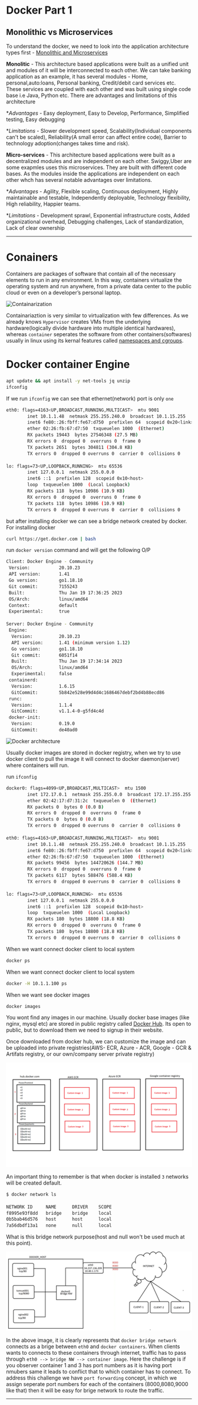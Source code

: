 # Docker Part 1
## Monolithic vs Microservices

To understand the docker, we need to look into the application architecture types first - [Monolithic and Microservices](https://www.atlassian.com/microservices/microservices-architecture/microservices-vs-monolith#:~:text=A%20monolithic%20application%20is%20built,of%20smaller%2C%20independently%20deployable%20services.)

**Monolitic** - This architecture based applications were built as a unified unit and modules of it will be interconnected to each other. We can take banking application as an example, it has several modules - Home, personal,auto:loans, Personal banking, Credit/debit card services etc. These services are coupled with each other and was built using single code base i.e Java, Python etc. There are advantages and limitations of this architecture

**Advantages* - Easy deployment, Easy to Develop, Performance, Simplified testing, Easy debugging

**Limitations* - Slower development speed, Scalability(Individual components can't be scaled), Reliability(A small error can affect entire code), Barrier to technology adoption(changes takes time and risk).

**Micro-services** - This architecture based applications were built as a decentralized modules and are independent on each other. Swiggy,Uber are some exapmles uses this microservices. They are built with different code bases. As the modules inside the applications are independent on each other whch has several notable advantages over limitations.

**Advantages* - Agility, Flexible scaling, Continuous deployment, Highly maintainable and testable, Independently deployable, Technology flexibility, High reliability, Happier teams.

**Limitations* - Development sprawl, Exponential infrastructure costs, Added organizational overhead, Debugging challenges, Lack of standardization, Lack of clear ownership

----------
# Conainers

Containers are packages of software that contain all of the necessary elements to run in any environment. In this way, containers virtualize the operating system and run anywhere, from a private data center to the public cloud or even on a developer’s personal laptop.

![Containarization](https://substackcdn.com/image/fetch/f_auto,q_auto:good,fl_progressive:steep/https%3A%2F%2Fbucketeer-e05bbc84-baa3-437e-9518-adb32be77984.s3.amazonaws.com%2Fpublic%2Fimages%2F14409324-6525-49f9-85b5-ea416d4efffb_2556x1383.jpeg)

Containariaztion is very similar to virtualization with few differences. As we already knows `Hypervisor` creates VMs from the underlying hardware(logically divide hardware into multiple identical hardwares), whereas `container` seperates the software from other containers(softwares) usually in linux using its kernal features called [namespaces and cgroups](https://jvns.ca/blog/2016/10/10/what-even-is-a-container/). 


# Docker container Engine

```bash
apt update && apt install -y net-tools jq unzip
ifconfig
```
If we run `ifconfig` we can see that ethernet(network) port is only `one` 

```bash
eth0: flags=4163<UP,BROADCAST,RUNNING,MULTICAST>  mtu 9001
        inet 10.1.1.48  netmask 255.255.240.0  broadcast 10.1.15.255
        inet6 fe80::26:fbff:fe67:d750  prefixlen 64  scopeid 0x20<link>
        ether 02:26:fb:67:d7:50  txqueuelen 1000  (Ethernet)
        RX packets 19443  bytes 27546348 (27.5 MB)
        RX errors 0  dropped 0  overruns 0  frame 0
        TX packets 2651  bytes 304811 (304.8 KB)
        TX errors 0  dropped 0 overruns 0  carrier 0  collisions 0

lo: flags=73<UP,LOOPBACK,RUNNING>  mtu 65536
        inet 127.0.0.1  netmask 255.0.0.0
        inet6 ::1  prefixlen 128  scopeid 0x10<host>
        loop  txqueuelen 1000  (Local Loopback)
        RX packets 118  bytes 10986 (10.9 KB)
        RX errors 0  dropped 0  overruns 0  frame 0
        TX packets 118  bytes 10986 (10.9 KB)
        TX errors 0  dropped 0 overruns 0  carrier 0  collisions 0
```

but after installing docker we can see a bridge network created by docker. For installing docker

```bash
curl https://get.docker.com | bash
```
run `docker version` command and will get the following O/P

```bash
Client: Docker Engine - Community
 Version:           20.10.23
 API version:       1.41
 Go version:        go1.18.10
 Git commit:        7155243
 Built:             Thu Jan 19 17:36:25 2023
 OS/Arch:           linux/amd64
 Context:           default
 Experimental:      true

Server: Docker Engine - Community
 Engine:
  Version:          20.10.23
  API version:      1.41 (minimum version 1.12)
  Go version:       go1.18.10
  Git commit:       6051f14
  Built:            Thu Jan 19 17:34:14 2023
  OS/Arch:          linux/amd64
  Experimental:     false
 containerd:
  Version:          1.6.15
  GitCommit:        5b842e528e99d4d4c1686467debf2bd4b88ecd86
 runc:
  Version:          1.1.4
  GitCommit:        v1.1.4-0-g5fd4c4d
 docker-init:
  Version:          0.19.0
  GitCommit:        de40ad0
```

![Docker architecture](https://docs.docker.com/engine/images/architecture.svg)

Usually docker images are stored in docker registry, when we try to use docker client to pull the image it will connect to docker daemon(server) where containers will run.

run `ifconfig`

```bash
docker0: flags=4099<UP,BROADCAST,MULTICAST>  mtu 1500
        inet 172.17.0.1  netmask 255.255.0.0  broadcast 172.17.255.255
        ether 02:42:17:d7:31:2c  txqueuelen 0  (Ethernet)
        RX packets 0  bytes 0 (0.0 B)
        RX errors 0  dropped 0  overruns 0  frame 0
        TX packets 0  bytes 0 (0.0 B)
        TX errors 0  dropped 0 overruns 0  carrier 0  collisions 0

eth0: flags=4163<UP,BROADCAST,RUNNING,MULTICAST>  mtu 9001
        inet 10.1.1.48  netmask 255.255.240.0  broadcast 10.1.15.255
        inet6 fe80::26:fbff:fe67:d750  prefixlen 64  scopeid 0x20<link>
        ether 02:26:fb:67:d7:50  txqueuelen 1000  (Ethernet)
        RX packets 99456  bytes 144720626 (144.7 MB)
        RX errors 0  dropped 0  overruns 0  frame 0
        TX packets 6117  bytes 588476 (588.4 KB)
        TX errors 0  dropped 0 overruns 0  carrier 0  collisions 0

lo: flags=73<UP,LOOPBACK,RUNNING>  mtu 65536
        inet 127.0.0.1  netmask 255.0.0.0
        inet6 ::1  prefixlen 128  scopeid 0x10<host>
        loop  txqueuelen 1000  (Local Loopback)
        RX packets 180  bytes 18800 (18.8 KB)
        RX errors 0  dropped 0  overruns 0  frame 0
        TX packets 180  bytes 18800 (18.8 KB)
        TX errors 0  dropped 0 overruns 0  carrier 0  collisions 0
```
When we want connect docker client to local system
```bash
docker ps
```

When we want connect docker client to local system
```bash
docker -H 10.1.1.100 ps
```
When we want see docker images
```bash
docker images
```
You wont find any images in our machine. Usually docker base images (like nginx, mysql etc) are stored in public registry called [Docker Hub](https://hub.docker.com). Its open to public, but to download them we need to signup in their website.

Once downloaded from docker hub, we can customize the image and can be uploaded into private registries(AWS- ECR, Azure - ACR, Google - GCR & Artifats registry, or our own/company server private registry)

![Docker registry](https://github.com/ModernVishwamithra/DevOps/blob/main/Docker/images/doker-registry.png) 

An important thing to remember is that when docker is installed `3` networks will be created default.
```bash
$ docker network ls

NETWORK ID     NAME      DRIVER    SCOPE
f8995e93f8dd   bridge    bridge    local
0b5bab46d576   host      host      local
7a56dbdf13a1   none      null      local

```

What is this bridge network purpose(host and null won't be used much at this point). 

![Docker Port Forwarding](https://github.com/ModernVishwamithra/DevOps/blob/main/Docker/images/docker-port-forwarding.png)

In the above image, it is clearly represents that `docker bridge network` connects as a brige between `eth0` and `docker containers`. When clients wants to connects to these containers through internet, traffic has to pass through `eth0 --> bridge NW --> container image`. Here the challenge is if you observer container 1 and 3 has port numbers as it is having port nmubers same it leads to conflict that to which container has to connect. To address this challenge we have `port forwarding` concept, in which we assign seperate port numbers for each of the containers (8000,8080,9000 like that) then it will be easy for brige network to route the traffic.

------------------